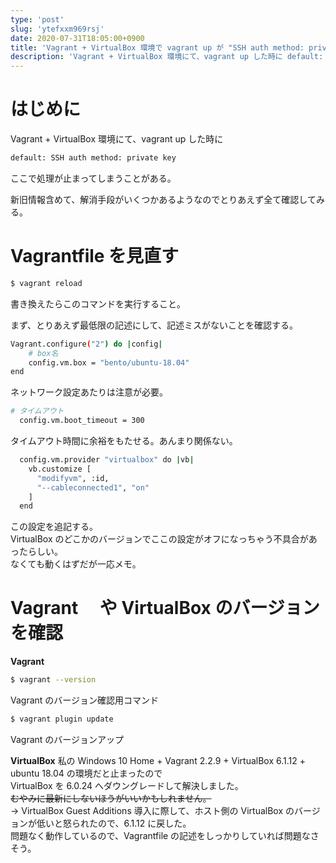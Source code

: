 ```yaml
---
type: 'post'
slug: 'ytefxxm969rsj'
date: 2020-07-31T18:05:00+0900
title: 'Vagrant + VirtualBox 環境で vagrant up が "SSH auth method: private key" でタイムアウトする問題への対策'
description: 'Vagrant + VirtualBox 環境にて、vagrant up した時に default: SSH auth method: private key ここで処理が止まってしまうことがある。'
---
```


# はじめに

Vagrant + VirtualBox 環境にて、vagrant up した時に

```sh
default: SSH auth method: private key
```

ここで処理が止まってしまうことがある。

新旧情報含めて、解消手段がいくつかあるようなのでとりあえず全て確認してみる。

# Vagrantfile を見直す

```sh
$ vagrant reload
```

書き換えたらこのコマンドを実行すること。

まず、とりあえず最低限の記述にして、記述ミスがないことを確認する。

```sh
Vagrant.configure("2") do |config|
    # box名
    config.vm.box = "bento/ubuntu-18.04"
end
```

ネットワーク設定あたりは注意が必要。

```sh
# タイムアウト
  config.vm.boot_timeout = 300
```

タイムアウト時間に余裕をもたせる。あんまり関係ない。

```sh
  config.vm.provider "virtualbox" do |vb|
    vb.customize [
      "modifyvm", :id,
      "--cableconnected1", "on"
    ]
  end
```

この設定を追記する。  
VirtualBox のどこかのバージョンでここの設定がオフになっちゃう不具合があったらしい。  
なくても動くはずだが一応メモ。

# Vagrant 　や VirtualBox のバージョンを確認

**Vagrant**

```sh
$ vagrant --version
```

Vagrant のバージョン確認用コマンド

```sh
$ vagrant plugin update
```

Vagrant のバージョンアップ

**VirtualBox**
私の Windows 10 Home + Vagrant 2.2.9 + VirtualBox 6.1.12 + ubuntu 18.04 の環境だと止まったので  
VirtualBox を 6.0.24 へダウングレードして解決しました。  
~~むやみに最新にしないほうがいいかもしれません。~~  
→ VirtualBox Guest Additions 導入に際して、ホスト側の VirtualBox のバージョンが低いと怒られたので、6.1.12 に戻した。  
問題なく動作しているので、Vagrantfile の記述をしっかりしていれば問題なさそう。
